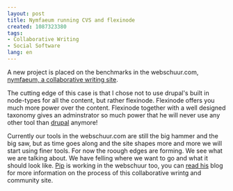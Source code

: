 ```yaml
---
layout: post
title: Nymfaeum running CVS and flexinode
created: 1087323380
tags:
- Collaborative Writing
- Social Software
lang: en
---
```

A new project is placed on the benchmarks in the webschuur.com, <a href="http://www.nymfaeum.nl">nymfaeum, a collaborative writing site</a>.<!--break-->

The cutting edge of this case is that I chose not to use drupal's built in node-types for all the content, but rather flexinode. Flexinode offers you much more power over the content. Flexinode together with a well designed taxonomy gives an adminstrator so much power that he will never use any other tool than <a href="http://www.drupal.org">drupal</a> anymore!

Currently our tools in the webschuur.com are still the big hammer and the big saw, but as time goes along and the site shapes more and more we will start using finer tools. 
For now the roough edges are forming. We see what we are talking about. We have felling where we want to go and what it should look like. <a href="http://www.newmoon.nl">Pip</a> is working in the webschuur too, you can <a href="/blog/2">read his</a> blog for more information on the process of this collaborative wrintg and community site.
